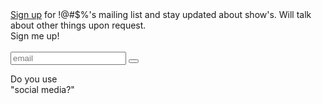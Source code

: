 <div id="stars">
	<div class="star"></div>
	<div class="star"></div>
	<div class="star"></div>
	<div class="star"></div>
	<div class="star"></div>
	<div class="star"></div>
	<div class="star"></div>
	<div class="star"></div>
	<div class="star"></div>
	<div class="star"></div>
	<div class="star"></div>
	<div class="star"></div>
	<div class="star"></div>
	<div class="star"></div>
	<div class="star"></div>
	<div class="star"></div>
</div>

<div id="signup" onclick="$(this).prev().addClass('fallen')"><a href="#" onclick="event.preventDefault();$(this).next().toggleClass('active');">Sign up</a> for !@#$%'s mailing list and stay updated about show's. Will talk about other things upon request.
	<div id="signup-popup" class="popup">
		<div class="top">
			<div class="close"></div>
		</div>
		Sign me up!<br><br>
		<form id="contact-form"
			  class="contact-form"
			  action="https://formspree.io/f/xqkgpllv"
			  method="POST">
			<input type="email" name="email" class="input" placeholder="email" onfocus="this.placeholder = ''" onblur="this.placeholder = 'email'">
		    <input type="hidden" name="message" value="sign me up for emails">
		    <button type="submit" class="contact-form-button btn" value="-_-"></button>
		    <p class="contact-form-status"></p>
		</form>
	</div>
</div>

<p>Do you use<br>"social media?"</p>
<div data-aos="fade-up" data-aos-anchor="#contact" class="socials">
  <a class="fab fa-facebook-f" href="https://www.facebook.com/generalexpletive"></a>
  <a class="fab fa-instagram" href="https://www.instagram.com/____expletive/"></a>
  <a class="fab fa-soundcloud" href="https://soundcloud.com/generalexpletive"></a>
</div>
